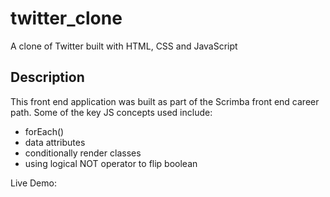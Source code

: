 # twitter_clone

A clone of Twitter built with HTML, CSS and JavaScript

## Description

This front end application was built as part of the Scrimba front end career path. Some of the key JS concepts used include:

- forEach()
- data attributes
- conditionally render classes
- using logical NOT operator to flip boolean

Live Demo:
